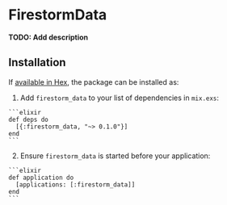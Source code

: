 # FirestormData

**TODO: Add description**

## Installation

If [available in Hex](https://hex.pm/docs/publish), the package can be installed as:

  1. Add `firestorm_data` to your list of dependencies in `mix.exs`:

    ```elixir
    def deps do
      [{:firestorm_data, "~> 0.1.0"}]
    end
    ```

  2. Ensure `firestorm_data` is started before your application:

    ```elixir
    def application do
      [applications: [:firestorm_data]]
    end
    ```

